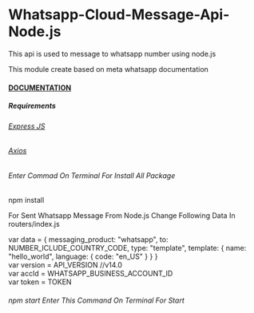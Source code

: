 # Whatsapp-Cloud-Message-Api-Node.js
This api is used to message to whatsapp number using node.js

This module create based on meta whatsapp documentation
<a href="https://developers.facebook.com/docs/whatsapp/cloud-api/get-started"><h4>DOCUMENTATION</h4></a>

<h5>Requirements</h5>

<a href="https://expressjs.com/"><h6>Express JS</h6></a>
<a href="https://www.npmjs.com/package/axios"><h6>Axios</h6></a>

<h6>Enter Commad On Terminal For Install All Package</h6>
npm install 

For Sent Whatsapp Message From Node.js Change Following Data In routers/index.js

<p>
var data = {
    messaging_product: "whatsapp",
    to: NUMBER_ICLUDE_COUNTRY_CODE,
    type: "template",
    template: {
      name: "hello_world",
      language: {
        code: "en_US"
      }
    }
  }
    <br>
  var version = API_VERSION //v14.0
    <br>
  var accId = WHATSAPP_BUSINESS_ACCOUNT_ID
    <br>
  var token = TOKEN
    <br>
  </p>
  
  <h6>npm start Enter This Command On Terminal For Start</h6>
